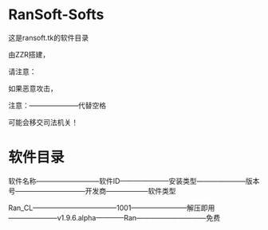 # RanSoft-Softs

这是ransoft.tk的软件目录

由ZZR搭建，

请注意：

如果恶意攻击，

注意：———————代替空格

可能会移交司法机关！

# 软件目录

软件名称—————————软件ID———————安装类型———————版本号——————————开发商——————软件类型

Ran_CL————————————1001————————解压即用———————v1.9.6.alpha————Ran——————————免费
